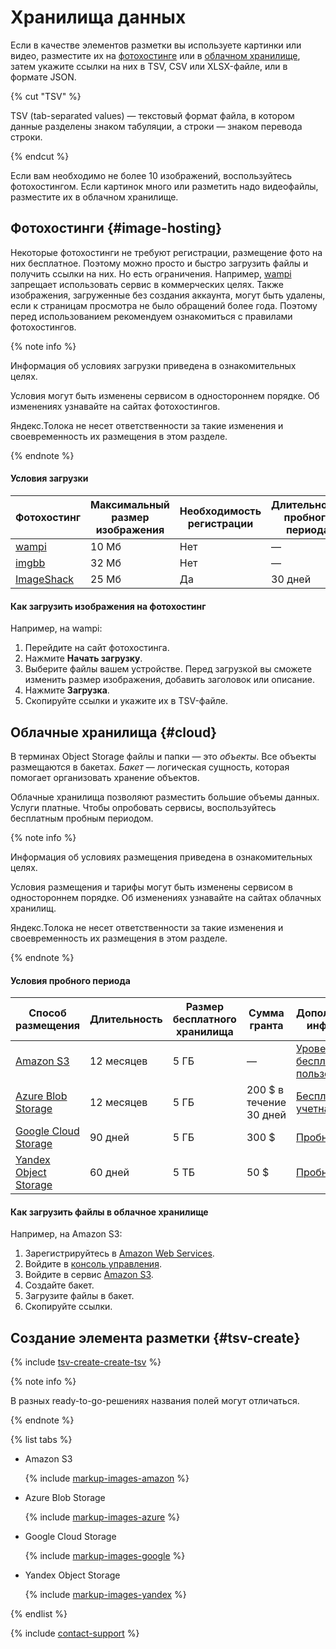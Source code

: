 # Хранилища данных

Если в качестве элементов разметки вы используете картинки или видео, разместите их на [фотохостинге](#image-hosting) или в [облачном хранилище](#cloud), затем укажите ссылки на них в TSV, CSV или XLSX-файле, или в формате JSON.

{% cut "TSV" %}

TSV (tab-separated values) — текстовый формат файла, в котором данные разделены знаком табуляции, а строки — знаком перевода строки.

{% endcut %}

Если вам необходимо не более 10 изображений, воспользуйтесь фотохостингом. Если картинок много или разметить надо видеофайлы, разместите их в облачном хранилище.

## Фотохостинги {#image-hosting}

Некоторые фотохостинги не требуют регистрации, размещение фото на них бесплатное. Поэтому можно просто и быстро загрузить файлы и получить ссылки на них. Но есть ограничения. Например, [wampi](https://wampi.ru/) запрещает использовать сервис в коммерческих целях. Также изображения, загруженные без создания аккаунта, могут быть удалены, если к страницам просмотра не было обращений более года. Поэтому перед использованием рекомендуем ознакомиться с правилами фотохостингов.

{% note info %}

Информация об условиях загрузки приведена в ознакомительных целях.

Условия могут быть изменены сервисом в одностороннем порядке. Об изменениях узнавайте на сайтах фотохостингов.

Яндекс.Толока не несет ответственности за такие изменения и своевременность их размещения в этом разделе.

{% endnote %}


#### Условия загрузки

Фотохостинг | Максимальный размер изображения | Необходимость регистрации | Длительность пробного периода
------------- | ------------------ | ------------ | ------------
[wampi](https://wampi.ru/?lang=en) | 10 Мб | Нет | &mdash;
[imgbb](https://ru.imgbb.com/) | 32 Мб | Нет | &mdash;
[ImageShack](https://imageshack.com/) | 25 Мб | Да | 30 дней

#### Как загрузить изображения на фотохостинг

Например, на wampi:

1. Перейдите на сайт фотохостинга.
1. Нажмите **Начать загрузку**.
1. Выберите файлы вашем устройстве. Перед загрузкой вы сможете изменить размер изображения, добавить заголовок или описание.
1. Нажмите **Загрузка**.
1. Скопируйте ссылки и укажите их в TSV-файле.

## Облачные хранилища {#cloud}

В терминах Object Storage файлы и папки — это _объекты_. Все объекты размещаются в бакетах. _Бакет_ — логическая сущность, которая помогает организовать хранение объектов.

Облачные хранилища позволяют разместить большие объемы данных. Услуги платные. Чтобы опробовать сервисы, воспользуйтесь бесплатным пробным периодом.

{% note info %}

Информация об условиях размещения приведена в ознакомительных целях.

Условия размещения и тарифы могут быть изменены сервисом в одностороннем порядке. Об изменениях узнавайте на сайтах облачных хранилищ.

Яндекс.Толока не несет ответственности за такие изменения и своевременность их размещения в этом разделе.

{% endnote %}


#### Условия пробного периода

Способ размещения | Длительность | Размер бесплатного хранилища | Сумма гранта | Дополнительная информация
------------ | ------------ | ----------------- | ------------ | ----------------------
[Amazon S3](amazon-cloud-storage.md) | 12 месяцев | 5 ГБ | &mdash; | [Уровень бесплатного пользования](https://aws.amazon.com/ru/free)
[Azure Blob Storage](azure-cloud-storage.md) | 12 месяцев | 5 ГБ | 200 $ в течение 30 дней | [Бесплатная учетная запись](https://azure.microsoft.com/ru-ru/free/)
[Google Cloud Storage](google-cloud-storage.md) | 90 дней | 5 ГБ | 300 $ | [Пробный период](https://cloud.google.com/free)
[Yandex Object Storage](use-object-storage.md) | 60 дней | 5 ТБ | 50 $ | [Пробный период](https://cloud.yandex.ru/docs/free-trial/)

#### Как загрузить файлы в облачное хранилище

Например, на Amazon S3:

1. Зарегистрируйтесь в [Amazon Web Services](https://aws.amazon.com/ru/getting-started/hands-on/backup-files-to-amazon-s3/?nc1=h_ls).
1. Войдите в [консоль управления](https://console.aws.amazon.com/console/home?nc2=h_ct&src=header-signin).
1. Войдите в сервис [Amazon S3](https://s3.console.aws.amazon.com/s3/home).
1. Создайте бакет.
1. Загрузите файлы в бакет.
1. Скопируйте ссылки.

## Создание элемента разметки {#tsv-create}

{% include [tsv-create-create-tsv](_includes/cloud-storage/id-tsv-create/create-tsv.md) %}

{% note info %}

В разных ready-to-go-решениях названия полей могут отличаться.

{% endnote %}

{% list tabs %}

- Amazon S3

  {% include [markup-images-amazon](_includes/cloud-storage/markup/markup-images-amazon.md) %}

- Azure Blob Storage

  {% include [markup-images-azure](_includes/cloud-storage/markup/markup-images-azure.md) %}

- Google Cloud Storage

  {% include [markup-images-google](_includes/cloud-storage/markup/markup-images-google.md) %}

- Yandex Object Storage

  {% include [markup-images-yandex](_includes/cloud-storage/markup/markup-images-yandex.md) %}

{% endlist %}

{% include [contact-support](_includes/contact-support.md) %}